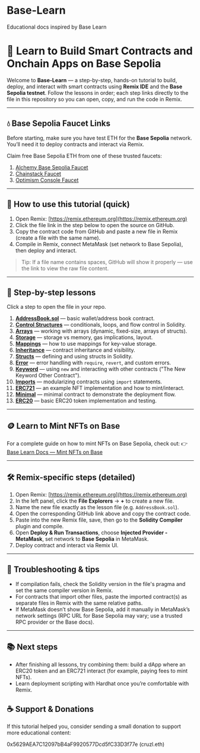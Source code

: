 # Base-Learn
Educational docs inspired by Base Learn
# 🧠 Learn to Build Smart Contracts and Onchain Apps on Base Sepolia

Welcome to **Base-Learn** — a step-by-step, hands-on tutorial to build, deploy, and interact with smart contracts using **Remix IDE** and the **Base Sepolia testnet**. Follow the lessons in order; each step links directly to the file in this repository so you can open, copy, and run the code in Remix.

---

## 💧 Base Sepolia Faucet Links

Before starting, make sure you have test ETH for the **Base Sepolia** network. You’ll need it to deploy contracts and interact via Remix.

Claim free Base Sepolia ETH from one of these trusted faucets:

1. [Alchemy Base Sepolia Faucet](https://www.alchemy.com/faucets/base-sepolia)
2. [Chainstack Faucet](https://faucet.chainstack.com/)
3. [Optimism Console Faucet](https://console.optimism.io/faucet)

---

## 🔁 How to use this tutorial (quick)

1. Open Remix: [https://remix.ethereum.org](https://remix.ethereum.org)
2. Click the file link in the step below to open the source on GitHub.
3. Copy the contract code from GitHub and paste a new file in Remix (create a file with the same name).
4. Compile in Remix, connect MetaMask (set network to Base Sepolia), then deploy and interact.

> Tip: If a file name contains spaces, GitHub will show it properly — use the link to view the raw file content.

---

## 📖 Step-by-step lessons

Click a step to open the file in your repo.

1. [**AddressBook.sol**](https://github.com/sntacruzz/Base-Learn/blob/main/AddressBook.sol) — basic wallet/address book contract.
2. [**Control Structures**](https://github.com/sntacruzz/Base-Learn/blob/main/Control%20Structures) — conditionals, loops, and flow control in Solidity.
3. [**Arrays**](https://github.com/sntacruzz/Base-Learn/blob/main/Arrays.ts) — working with arrays (dynamic, fixed-size, arrays of structs).
4. [**Storage**](https://github.com/sntacruzz/Base-Learn/blob/main/Storage%20in%20Solidity) — storage vs memory, gas implications, layout.
5. [**Mappings**](https://github.com/sntacruzz/Base-Learn/blob/main/The%20Mapping%20Type) — how to use mappings for key-value storage.
6. [**Inheritance**](https://github.com/sntacruzz/Base-Learn/blob/main/Inheritance) — contract inheritance and visibility.
7. [**Structs**](https://github.com/sntacruzz/Base-Learn/blob/main/Structs) — defining and using structs in Solidity.
8. [**Error**](https://github.com/sntacruzz/Base-Learn/blob/main/Error) — error handling with `require`, `revert`, and custom errors.
9. [**Keyword**](https://github.com/sntacruzz/Base-Learn/blob/main/The%20New%20Keyword%20Other%20Contract) — using `new` and interacting with other contracts ("The New Keyword Other Contract").
10. [**Imports**](https://github.com/sntacruzz/Base-Learn/blob/main/Import) — modularizing contracts using `import` statements.
11. [**ERC721**](https://github.com/sntacruzz/Base-Learn/blob/main/ERC721) — an example NFT implementation and how to mint/interact.
12. [**Minimal**](https://github.com/sntacruzz/Base-Learn/blob/main/Minimal) — minimal contract to demonstrate the deployment flow.
13. [**ERC20**](https://github.com/sntacruzz/Base-Learn/blob/main/ERC20) — basic ERC20 token implementation and testing.

---

## 🪙 Learn to Mint NFTs on Base

For a complete guide on how to mint NFTs on Base Sepolia, check out:
👉 [Base Learn Docs — Mint NFTs on Base](https://docs.base.org/learn/welcome)

---

## 🛠 Remix-specific steps (detailed)

1. Open Remix: [https://remix.ethereum.org](https://remix.ethereum.org)
2. In the left panel, click the **File Explorers** → **+** to create a new file.
3. Name the new file exactly as the lesson file (e.g. `AddressBook.sol`).
4. Open the corresponding GitHub link above and copy the contract code.
5. Paste into the new Remix file, save, then go to the **Solidity Compiler** plugin and compile.
6. Open **Deploy & Run Transactions**, choose **Injected Provider - MetaMask**, set network to **Base Sepolia** in MetaMask.
7. Deploy contract and interact via Remix UI.

---

## 🔎 Troubleshooting & tips

* If compilation fails, check the Solidity version in the file's pragma and set the same compiler version in Remix.
* For contracts that import other files, paste the imported contract(s) as separate files in Remix with the same relative paths.
* If MetaMask doesn’t show Base Sepolia, add it manually in MetaMask’s network settings (RPC URL for Base Sepolia may vary; use a trusted RPC provider or the Base docs).

---

## 📚 Next steps

* After finishing all lessons, try combining them: build a dApp where an ERC20 token and an ERC721 interact (for example, paying fees to mint NFTs).
* Learn deployment scripting with Hardhat once you’re comfortable with Remix.

## ☕ Support & Donations
If this tutorial helped you, consider sending a small donation to support more educational content:

0x5629AEA7C12097bB4aF9920577Dcd5fC33D3f77e (cruzl.eth)